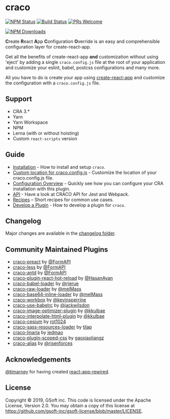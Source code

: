 # craco
[![NPM Status](https://img.shields.io/npm/v/@craco/craco.svg)](https://www.npmjs.com/package/@craco/craco)
[![Build Status](https://img.shields.io/travis/gsoft-inc/craco/master.svg?style=flat&label=travis)](https://travis-ci.org/gsoft-inc/craco)
[![PRs Welcome](https://img.shields.io/badge/PRs-welcome-green.svg)](https://github.com/sharegate/craco/pulls)

[![NPM Downloads](https://img.shields.io/npm/dm/@craco/craco.svg)](https://www.npmjs.com/package/@craco/craco)

**C**reate **R**eact **A**pp **C**onfiguration **O**verride is an easy and comprehensible configuration layer for create-react-app.

Get all the benefits of create-react-app **and** customization without using 'eject' by adding a single `craco.config.js` file at the root of your application and customize your eslint, babel, postcss configurations and many more.

All you have to do is create your app using [create-react-app](https://github.com/facebook/create-react-app/) and customize the configuration with a `craco.config.js` file.

## Support

- CRA 3.*
- Yarn
- Yarn Workspace
- NPM
- Lerna (with or without hoisting)
- Custom `react-scripts` version

## Guide

- [Installation](https://github.com/sharegate/craco/blob/master/packages/craco/README.md#installation) - How to install and setup `craco`.
- [Custom location for craco.config.js](https://github.com/sharegate/craco/blob/master/packages/craco/README.md#custom-location-for-cracoconfigjs) - Customize the location of your craco.config.js file.
- [Configuration Overview](https://github.com/sharegate/craco/blob/master/packages/craco/README.md#configuration-overview) - Quickly see how you can configure your CRA installation with this plugin.
- [API](https://github.com/sharegate/craco/blob/master/packages/craco/README.md#api) - Have a look at CRACO API for Jest and Webpack.
- [Recipes](https://github.com/sharegate/craco/tree/master/recipes) – Short recipes for common use cases.
- [Develop a Plugin](https://github.com/sharegate/craco/blob/master/packages/craco/README.md#develop-a-plugin) - How to develop a plugin for `craco`.

## Changelog

Major changes are available in the [changelog folder](https://github.com/sharegate/craco/tree/master/changelog).

## Community Maintained Plugins

* [craco-preact](https://github.com/FormAPI/craco-preact) by [@FormAPI](https://github.com/FormAPI)
* [craco-less](https://github.com/FormAPI/craco-less) by [@FormAPI](https://github.com/FormAPI)
* [craco-antd](https://github.com/FormAPI/craco-antd) by [@FormAPI](https://github.com/FormAPI)
* [craco-plugin-react-hot-reload](https://github.com/HasanAyan/craco-plugin-react-hot-reload) by [@HasanAyan](https://github.com/HasanAyan)
* [craco-babel-loader](https://github.com/rjerue/craco-babel-loader) by [@rjerue](https://github.com/rjerue/)
* [craco-raw-loader](https://github.com/melMass/craco-raw-loader) by [@melMass](https://github.com/melMass)
* [craco-base64-inline-loader](https://github.com/melMass/craco-base64-inline-loader) by [@melMass](https://github.com/melMass)
* [craco-workbox](https://github.com/kevinsperrine/craco-workbox) by [@kevinsperrine](https://github.com/kevinsperrine)
* [craco-use-babelrc](https://github.com/jackwilsdon/craco-use-babelrc) by [@jackwilsdon](https://github.com/jackwilsdon)
* [craco-image-optimizer-plugin](https://github.com/kkulbae/craco-image-optimizer-plugin) by [@kkulbae](https://github.com/kkulbae)
* [craco-interpolate-html-plugin](https://github.com/kkulbae/craco-interpolate-html-plugin) by [@kkulbae](https://github.com/kkulbae)
* [craco-cesium](https://www.npmjs.com/package/craco-cesium) by [rot1024](https://github.com/rot1024)
* [craco-sass-resources-loader](https://github.com/tilap/craco-sass-resources-loader) by [tilap](https://github.com/tilap)
* [craco-linaria](https://github.com/jedmao/craco-linaria) by [jedmao](https://github.com/jedmao)
* [craco-plugin-scoped-css](https://github.com/gaoxiaoliangz/react-scoped-css/tree/master/packages/craco-plugin-scoped-css) by [gaoxiaoliangz](https://github.com/gaoxiaoliangz)
* [craco-alias](https://github.com/risenforces/craco-alias) by [@risenforces](https://github.com/risenforces)

## Acknowledgements

[@timarney](https://github.com/timarney) for having created [react-app-rewired](https://github.com/timarney/react-app-rewired).

## License

Copyright © 2019, GSoft inc. This code is licensed under the Apache License, Version 2.0. You may obtain a copy of this license at https://github.com/gsoft-inc/gsoft-license/blob/master/LICENSE.
